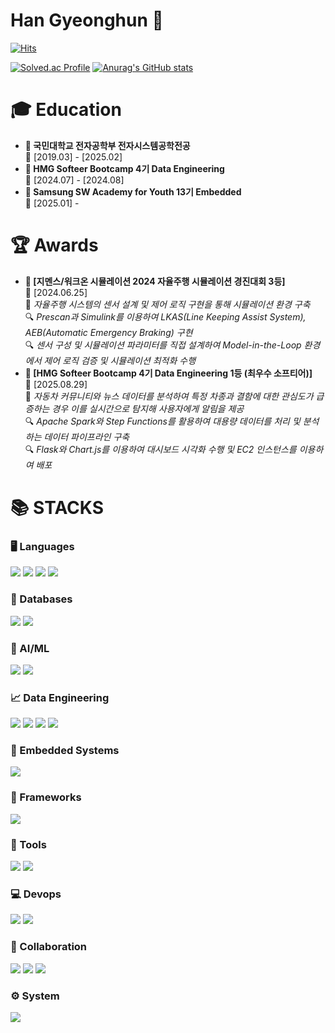 # Han Gyeonghun 👋

[![Hits](https://hits.seeyoufarm.com/api/count/incr/badge.svg?url=https%3A%2F%2Fgithub.com%2Fgyeongpunch&count_bg=%23C5A16F&title_bg=%23555555&icon=&icon_color=%23E7E7E7&title=hits&edge_flat=false)](https://hits.seeyoufarm.com)

[![Solved.ac Profile](http://mazassumnida.wtf/api/v2/generate_badge?boj=qhrehowl06)](https://solved.ac/qhrehowl06/)
[![Anurag's GitHub stats](https://github-readme-stats.vercel.app/api?username=gyeongpunch&theme=darcula)](https://github.com/anuraghazra/github-readme-stats)

<div>
  <!-- 학사 (Education) -->
  <h1>🎓 Education</h1>
  <ul>
    <li>
      <b>📖 국민대학교 전자공학부 전자시스템공학전공</b>  
      <br>📅 [2019.03] - [2025.02]  
    </li>
    <li>
      <b>📖 HMG Softeer Bootcamp 4기 Data Engineering</b>  
      <br>📅 [2024.07] - [2024.08]  
    </li>
    <li>
      <b>📖 Samsung SW Academy for Youth 13기 Embedded</b>  
      <br>📅 [2025.01] - 
    </li>
  </ul>

  <!-- 수상 경력 (Awards) -->
  <h1>🏆 Awards</h1>
  <ul>
    <li>
      <b>🥉 [지멘스/워크온 시뮬레이션 2024 자율주행 시뮬레이션 경진대회 3등]</b>  
      <br>📅 [2024.06.25]
      <br>📝 <i>자율주행 시스템의 센서 설계 및 제어 로직 구현을 통해 시뮬레이션 환경 구축</i> 
      <br>🔍 <i>Prescan과 Simulink를 이용하여 LKAS(Line Keeping Assist System), AEB(Automatic Emergency Braking) 구현</i>  
      <br>🔍 <i>센서 구성 및 시뮬레이션 파라미터를 직접 설계하여 Model-in-the-Loop 환경에서 제어 로직 검증 및 시뮬레이션 최적화 수행</i>
    </li>
    <li>
      <b>🥇 [HMG Softeer Bootcamp 4기 Data Engineering 1등 (최우수 소프티어)]</b>  
      <br>📅 [2025.08.29]
      <br>📝 <i>자동차 커뮤니티와 뉴스 데이터를 분석하여 특정 차종과 결함에 대한 관심도가 급증하는 경우 이를 실시간으로 탐지해 사용자에게 알림을 제공</i>
      <br>🔍 <i>Apache Spark와 Step Functions를 활용하여 대용량 데이터를 처리 및 분석하는 데이터 파이프라인 구축</i>
      <br>🔍 <i>Flask와 Chart.js를 이용하여 대시보드 시각화 수행 및 EC2 인스턴스를 이용하여 배포</i>
    </li>
  </ul>

  
  
  <h1>📚 STACKS</h1>

  <!-- 언어 (Languages) -->
  <h3>🖥️ Languages</h3>
  <div>
    <img src="https://img.shields.io/badge/c-A8B9CC.svg?style=for-the-badge&logo=c&logoColor=white">
    <img src="https://img.shields.io/badge/c++-00599C.svg?style=for-the-badge&logo=c%2B%2B&logoColor=white">
    <img src="https://img.shields.io/badge/python-3776AB.svg?style=for-the-badge&logo=python&logoColor=white">
    <img src="https://img.shields.io/badge/javascript-F7DF1E.svg?style=for-the-badge&logo=javascript&logoColor=black">
  </div>

  <!-- 데이터베이스 (Databases) -->
  <h3>💾 Databases</h3>
  <div>
    <img src="https://img.shields.io/badge/mysql-4479A1.svg?style=for-the-badge&logo=mysql&logoColor=white">
    <img src="https://img.shields.io/badge/sqlite-003B57.svg?style=for-the-badge&logo=sqlite&logoColor=white">
  </div>

  <!-- AI/ML (AI/ML) -->
  <h3>🤖 AI/ML</h3>
  <div>
    <img src="https://img.shields.io/badge/TensorFlow-FF6F00?style=for-the-badge&logo=tensorflow&logoColor=white">
    <img src="https://img.shields.io/badge/opencv-5C3EE8?style=for-the-badge&logo=opencv&logoColor=white">
  </div>
  
  <!-- 빅데이터 (Big Data) -->
  <h3>📈 Data Engineering</h3>
  <div>
    <img src="https://img.shields.io/badge/pandas-150458?style=for-the-badge&logo=pandas&logoColor=white">
    <img src="https://img.shields.io/badge/Apache%20Hadoop-66CCFF.svg?style=for-the-badge&logo=apachehadoop&logoColor=white">
    <img src="https://img.shields.io/badge/Apache%20Spark-E35B56.svg?style=for-the-badge&logo=apachespark&logoColor=white">
    <img src="https://img.shields.io/badge/Chart.js-FF6384.svg?style=for-the-badge&logo=chartdotjs&logoColor=white">
  </div>

  <!-- 임베디드 시스템 (Embedded Systems) -->
  <h3>🔌 Embedded Systems</h3>
  <div>
    <img src="https://img.shields.io/badge/Arduino-00979D.svg?style=for-the-badge&logo=arduino&logoColor=white">
  </div>
  
  <!-- 프레임워크 (Frameworks) -->
  <h3>🔧 Frameworks</h3>
  <div>
    <img src="https://img.shields.io/badge/flask-000000.svg?style=for-the-badge&logo=flask&logoColor=white">
  </div>

  <!-- 툴 (Tools) -->
  <h3>🔨 Tools</h3>
  <div>
    <img src="https://img.shields.io/badge/MATLAB-0076A8.svg?style=for-the-badge&logo=matlab&logoColor=white">
    <img src="https://img.shields.io/badge/Simulink-00A9E0.svg?style=for-the-badge&logo=simulink&logoColor=white">
  </div>
  
  <!-- 데브옵스 (Devops) -->
  <h3>💻 Devops</h3>
  <div>
    <img src="https://img.shields.io/badge/Docker-2496ED.svg?style=for-the-badge&logo=docker&logoColor=white">
    <img src="https://img.shields.io/badge/amazonaws-FF9900.svg?style=for-the-badge&logo=amazonwebservices&logoColor=white">
  </div>

  <!-- 협업 (Collaboration) -->
  <h3>🤝 Collaboration</h3>
  <div>
    <img src="https://img.shields.io/badge/github-181717.svg?style=for-the-badge&logo=github&logoColor=white">
    <img src="https://img.shields.io/badge/git-F05032.svg?style=for-the-badge&logo=git&logoColor=white">
    <img src="https://img.shields.io/badge/Notion-000000.svg?style=for-the-badge&logo=notion&logoColor=white">
  </div>

  <!-- 시스템 (System) -->
  <h3>⚙️ System</h3>
  <div>
    <img src="https://img.shields.io/badge/linux-FCC624.svg?style=for-the-badge&logo=linux&logoColor=black">
  </div>
</div>

